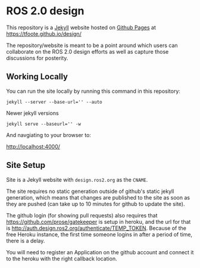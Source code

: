 # ROS 2.0 design

This repository is a [Jekyll](http://jekyllrb.com/) website hosted on [Github Pages](http://pages.github.com/) at https://tfoote.github.io/design/

The repository/website is meant to be a point around which users can collaborate on the ROS 2.0 design efforts as well as capture those discussions for posterity.


## Working Locally

You can run the site locally by running this command in this repository:

```
jekyll --server --base-url='' --auto
```

Newer jekyll versions

```
jekyll serve --baseurl='' -w
```

And navgiating to your browser to:

[http://localhost:4000/](http://localhost:4000/)


## Site Setup

Site is a Jekyll website with `design.ros2.org` as the `CNAME`.

The site requires no static generation outside of github's static jekyll generation, which means that changes are published to the site as soon as they are pushed (can take up to 10 minutes for github to update the site).

The github login (for showing pull requests) also requires that https://github.com/prose/gatekeeper is setup in heroku, and the url for that is http://auth.design.ros2.org/authenticate/TEMP_TOKEN. Because of the free Heroku instance, the first time someone logins in after a period of time, there is a delay.

You will need to register an Application on the github account and connect it to the heroku with the right callback location. 
